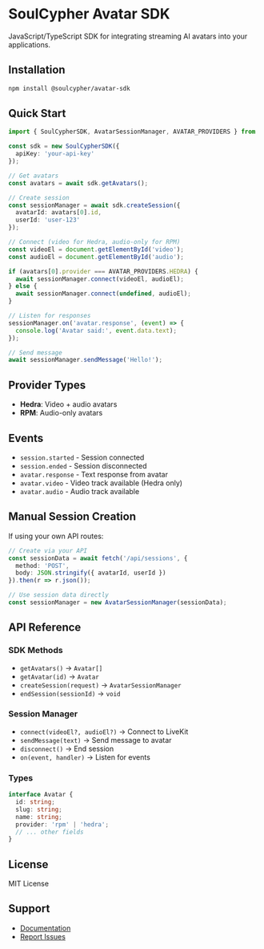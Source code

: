 # SoulCypher Avatar SDK

JavaScript/TypeScript SDK for integrating streaming AI avatars into your applications.

## Installation

```bash
npm install @soulcypher/avatar-sdk
```

## Quick Start

```typescript
import { SoulCypherSDK, AvatarSessionManager, AVATAR_PROVIDERS } from '@soulcypher/avatar-sdk';

const sdk = new SoulCypherSDK({
  apiKey: 'your-api-key'
});

// Get avatars
const avatars = await sdk.getAvatars();

// Create session
const sessionManager = await sdk.createSession({
  avatarId: avatars[0].id,
  userId: 'user-123'
});

// Connect (video for Hedra, audio-only for RPM)
const videoEl = document.getElementById('video');
const audioEl = document.getElementById('audio');

if (avatars[0].provider === AVATAR_PROVIDERS.HEDRA) {
  await sessionManager.connect(videoEl, audioEl);
} else {
  await sessionManager.connect(undefined, audioEl);
}

// Listen for responses
sessionManager.on('avatar.response', (event) => {
  console.log('Avatar said:', event.data.text);
});

// Send message
await sessionManager.sendMessage('Hello!');
```

## Provider Types

- **Hedra**: Video + audio avatars
- **RPM**: Audio-only avatars

## Events

- `session.started` - Session connected
- `session.ended` - Session disconnected
- `avatar.response` - Text response from avatar
- `avatar.video` - Video track available (Hedra only)
- `avatar.audio` - Audio track available

## Manual Session Creation

If using your own API routes:

```typescript
// Create via your API
const sessionData = await fetch('/api/sessions', {
  method: 'POST',
  body: JSON.stringify({ avatarId, userId })
}).then(r => r.json());

// Use session data directly
const sessionManager = new AvatarSessionManager(sessionData);
```

## API Reference

### SDK Methods
- `getAvatars()` → `Avatar[]`
- `getAvatar(id)` → `Avatar`
- `createSession(request)` → `AvatarSessionManager`
- `endSession(sessionId)` → `void`

### Session Manager
- `connect(videoEl?, audioEl?)` → Connect to LiveKit
- `sendMessage(text)` → Send message to avatar
- `disconnect()` → End session
- `on(event, handler)` → Listen for events

### Types

```typescript
interface Avatar {
  id: string;
  slug: string;
  name: string;
  provider: 'rpm' | 'hedra';
  // ... other fields
}
```

## License

MIT License

## Support

- [Documentation](https://docs.soulcypher.ai)
- [Report Issues](https://github.com/soulcypher/sdk/issues)